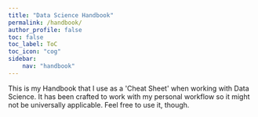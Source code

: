 ```yaml
---
title: "Data Science Handbook"
permalink: /handbook/
author_profile: false
toc: false
toc_label: ToC
toc_icon: "cog"
sidebar:
    nav: "handbook"
---
```


This is my Handbook that I use as a 'Cheat Sheet' when working with Data Science. It has been crafted to work with my personal workflow so it might not be universally applicable. Feel free to use it, though.
